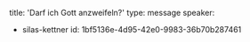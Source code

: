 title: 'Darf ich Gott anzweifeln?'
type: message
speaker:
  - silas-kettner
id: 1bf5136e-4d95-42e0-9983-36b70b287461
